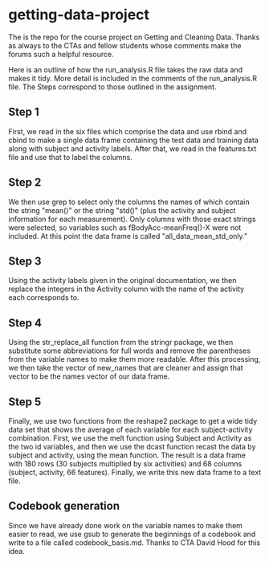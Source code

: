 # getting-data-project
The is the repo for the course project on Getting and Cleaning Data. Thanks as always
to the CTAs and fellow students whose comments make the forums such a helpful resource.

Here is an outline of how the run_analysis.R file takes the raw data and makes it tidy. 
More detail is included in the comments of the run_analysis.R file. The Steps correspond
to those outlined in the assignment.

## Step 1
First, we read in the six files which comprise the data and use rbind and cbind to make
a single data frame containing the test data and training data along with subject and 
activity labels. After that, we read in the features.txt file and use that to label the columns.

## Step 2
We then use grep to select only the columns the names of which contain the string "mean()" or
the string "std()" (plus the activity and subject information for each measurement). Only columns
with those exact strings were selected, so variables such as fBodyAcc-meanFreq()-X were not
included. At this point the data frame is called "all_data_mean_std_only."

## Step 3
Using the activity labels given in the original documentation, we then replace the integers
in the Activity column with the name of the activity each corresponds to.

## Step 4
Using the str_replace_all function from the stringr package, we then substitute some abbreviations
for full words and remove the parentheses from the variable names to make them more readable.
After this processing, we then take the vector of new_names that are cleaner and assign that vector
to be the names vector of our data frame.

## Step 5
Finally, we use two functions from the reshape2 package to get a wide tidy data set that shows the
average of each variable for each subject-activity combination. First, we use the melt function using
Subject and Activity as the two id variables, and then we use the dcast function recast the data by
subject and activity, using the mean function. The result is a data frame with 180 rows (30 subjects 
multiplied by six activities) and 68 columns (subject, activity, 66 features). Finally, we write 
this new data frame to a text file.

## Codebook generation 
Since we have already done work on the variable names to make them easier to read, we use gsub to
generate the beginnings of a codebook and write to a file called codebook_basis.md. Thanks to CTA
David Hood for this idea.

